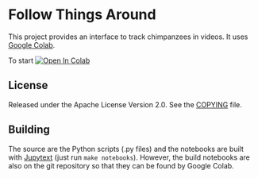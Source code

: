 # Follow Things Around

This project provides an interface to track chimpanzees in videos.  It
uses [Google
Colab](https://colab.research.google.com/notebooks/intro.ipynb).

To start [![Open In
Colab](https://colab.research.google.com/assets/colab-badge.svg)](https://colab.research.google.com/github/ox-vgg/follow-things-around/blob/main/tracking.ipynb)

## License

Released under the Apache License Version 2.0.  See the
[COPYING](./COPYING) file.

## Building

The source are the Python scripts (.py files) and the notebooks are
built with [Jupytext](https://jupytext.readthedocs.io/) (just run
`make notebooks`).  However, the build notebooks are also on the git
repository so that they can be found by Google Colab.
